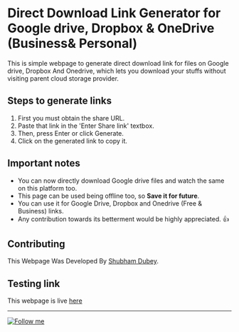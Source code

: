 
# Direct Download Link Generator for Google drive, Dropbox & OneDrive (Business& Personal)

This is simple webpage to generate direct download link for files on Google drive, Dropbox And Onedrive, which lets you download your stuffs without visiting parent cloud storage provider.

## Steps to generate links

1. First you must obtain the share URL.
2. Paste that link in the 'Enter Share link' textbox.
3. Then, press Enter or click Generate.
4. Click on the generated link to copy it.

## Important notes

- You can now directly download Google drive files and watch the same on this platform too. 
- This page can be used being offline too, so **Save it for future**.
- You can use it for Google Drive, Dropbox and Onedrive (Free & Business) links.
- Any contribution towards its betterment would be highly appreciated. :+1:

## Contributing
This Webpage Was Developed By [Shubham Dubey](https://github.com/inert-one).

## Testing link
This webpage is live [here](https://dd-link.netlify.app)

---
[![Follow me](https://img.shields.io/github/followers/Inert-one?label=Follow%20me&style=social)](https://github.com/inert-one)
